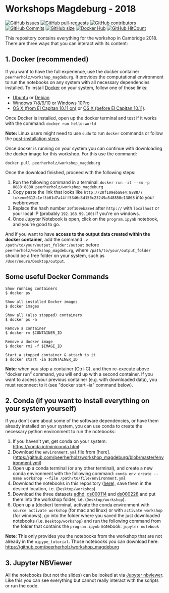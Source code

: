 # Workshops Magdeburg - 2018

[![GitHub issues](https://img.shields.io/github/issues/peerherholz/workshop_magdeburg.svg)](https://github.com/peerherholz/workshop_magdeburg/issues/)
[![GitHub pull-requests](https://img.shields.io/github/issues-pr/peerherholz/workshop_magdeburg.svg)](https://github.com/peerherholz/workshop_magdeburg/pulls/)
[![GitHub contributors](https://img.shields.io/github/contributors/peerherholz/workshop_magdeburg.svg)](https://GitHub.com/peerherholz/workshop_magdeburg/graphs/contributors/)
[![GitHub Commits](https://github-basic-badges.herokuapp.com/commits/peerherholz/workshop_magdeburg.svg)](https://github.com/peerherholz/workshop_magdeburg/commits/master)
[![GitHub size](https://github-size-badge.herokuapp.com/peerherholz/workshop_magdeburg.svg)](https://github.com/peerherholz/workshop_magdeburg/archive/master.zip)
[![Docker Hub](https://img.shields.io/docker/pulls/peerherholz/workshop_magdeburg.svg?maxAge=2592000)](https://hub.docker.com/r/peerherholz/workshop_magdeburg/)
[![GitHub HitCount](http://hits.dwyl.io/peerherholz/workshop_magdeburg.svg)](http://hits.dwyl.io/peerherholz/workshop_magdeburg)

This repository contains everything for the workshop in Cambridge 2018. There are three ways that you can interact with its content:

## 1. Docker (recommended)

If you want to have the full experience, use the docker container `peerherholz/workshop_magdeburg`. It provides the computational environment to run the notebooks on any system with all necessary dependencies installed. To install [Docker](https://www.docker.com/) on your system, follow one of those links:

 - [Ubuntu](https://docs.docker.com/engine/installation/linux/ubuntu/) or [Debian](https://docs.docker.com/engine/installation/linux/docker-ce/debian/)
 - [Windows 7/8/9/10](https://docs.docker.com/toolbox/toolbox_install_windows/) or [Windows 10Pro](https://docs.docker.com/docker-for-windows/install/)
 - [OS X (from El Capitan 10.11 on)](https://docs.docker.com/docker-for-mac/install/) or [OS X (before El Capitan 10.11)](https://docs.docker.com/toolbox/toolbox_install_mac/).

Once Docker is installed, open up the docker terminal and test if it works with the command: `docker run hello-world`

**Note:** Linux users might need to use ``sudo`` to run ``docker`` commands or follow the [post-installation steps](https://docs.docker.com/engine/installation/linux/linux-postinstall/).

Once docker is running on your system you can continue with downloading the docker image for this workshop. For this use the command:

`docker pull peerherholz/workshop_magdeburg`

Once the download finished, proceed with the following steps:

1. Run the following command in a terminal: ```docker run -it --rm -p 8888:8888 peerherholz/workshop_magdeburg```
1. Copy paste the link that looks like ```http://20f109eba8e4:8888/?token=0312c1ef3b61d7a44ff5346d3d150c23249a548850e13868``` into your webbrowser.
1. Replace the hash number ```20f109eba8e4``` after `http://` with `localhost` or your local IP (probably `192.168.99.100`) if you're on windows.
1. Once Jupyter Notebook is open, click on the `program.ipynb` notebook, and you're good to go.

And if you want to have **access to the output data created within the docker container**, add the command  `-v /path/to/your/output_folder:/output` before `peerherholz/workshop_magdeburg`, where `/path/to/your/output_folder` should be a free folder on your system, such as `/User/neuro/Desktop/output`.

## Some useful Docker Commands

    Show running containers
    $ docker ps

    Show all installed Docker images
    $ docker images

    Show all (also stopped) containers
    $ docker ps -a

    Remove a container
    $ docker rm $CONTAINER_ID

    Remove a docker image
    $ docker rmi -f $IMAGE_ID

    Start a stopped container & attach to it
    $ docker start -ia $CONTAINER_ID

**Note**: when you stop a container (Ctrl-C), and then re-execute above "docker run" command, you will end up with a second container. If you want to access your previous container (e.g. with downloaded data), you must reconnect to it (see "docker start -ia" command below).



## 2. Conda (if you want to install everything on your system yourself)

If you don't care about some of the software dependencies, or have them already installed on your system, you can use conda to create the necessary python environment to run the notebooks:

1. If you haven't yet, get conda on your system: https://conda.io/miniconda.html
2. Download the `environment.yml` file from [here].(https://github.com/peerherholz/workshop_magdeburg/blob/master/environment.yml)
3. Open up a conda terminal (or any other terminal), and create a new conda environment with the following command: `conda env create --name workshop --file /path/to/file/environment.yml`
4. Download the notebooks in this repository ([here](https://github.com/peerherholz/workshop_magdeburg/archive/master.zip)), save them in the desired location, i.e. (`Desktop/workshop`).
5. Download the three datasets [adhd](https://www.dropbox.com/sh/wl0auzjfnp2jia3/AAChCae4sCHzB8GJ02VHGOYQa?dl=1), [ds000114](https://www.dropbox.com/sh/s0m8iz8fer3j5el/AACMamy4DyTMHMBud1IVgEDka?dl=1) and [ds000228](https://drive.google.com/file/d/1TWMVjjsBzWJvOx_uq-YVbJU4Yw0Ob0Wh/view?usp=sharing) and put them into the workshop folder, i.e. (`Desktop/workshop`).
6. Open up a (docker) terminal, activate the conda environment with `source activate workshop` (for mac and linux) or with `activate workshop` (for windows), go into the folder where you saved the just downloaded notebooks (i.e. `Desktop/workshop`) and run the following command from the folder that contains the `program.ipynb` notebook: `jupyter notebook`

**Note**: This only provides you the notebooks from the workshop that are not already in the `nipype_tutorial`. Those notebooks you can download here: https://github.com/peerherholz/workshop_magdeburg


## 3. Jupyter NBViewer

All the notebooks (but not the slides) can be looked at via [Jupyter nbviewer](https://nbviewer.jupyter.org/github/peerherholz/workshop_magdeburg/blob/master/program.ipynb). Like this you can see everything but cannot really interact with the scripts or run the code.
